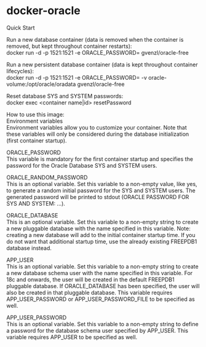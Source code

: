 # docker-oracle
 
Quick Start <br>

Run a new database container (data is removed when the container is removed, but kept throughout container restarts): <br>
docker run -d -p 1521:1521 -e ORACLE_PASSWORD=<your password> gvenzl/oracle-free <br>

Run a new persistent database container (data is kept throughout container lifecycles): <br>
docker run -d -p 1521:1521 -e ORACLE_PASSWORD=<your password> -v oracle-volume:/opt/oracle/oradata gvenzl/oracle-free <br>

Reset database SYS and SYSTEM passwords: <br>
docker exec <container name|id> resetPassword <your password> <br>

How to use this image: <br>
Environment variables <br>
Environment variables allow you to customize your container. Note that these variables will only be considered during the database initialization (first container startup).<br>

ORACLE_PASSWORD<br>
This variable is mandatory for the first container startup and specifies the password for the Oracle Database SYS and SYSTEM users.

ORACLE_RANDOM_PASSWORD<br>
This is an optional variable. Set this variable to a non-empty value, like yes, to generate a random initial password for the SYS and SYSTEM users. The generated password will be printed to stdout (ORACLE PASSWORD FOR SYS AND SYSTEM: ...).

ORACLE_DATABASE<br>
This is an optional variable. Set this variable to a non-empty string to create a new pluggable database with the name specified in this variable.
Note: creating a new database will add to the initial container startup time. If you do not want that additional startup time, use the already existing FREEPDB1 database instead.

APP_USER<br>
This is an optional variable. Set this variable to a non-empty string to create a new database schema user with the name specified in this variable. For 18c and onwards, the user will be created in the default FREEPDB1 pluggable database. If ORACLE_DATABASE has been specified, the user will also be created in that pluggable database. This variable requires APP_USER_PASSWORD or APP_USER_PASSWORD_FILE to be specified as well.

APP_USER_PASSWORD<br>
This is an optional variable. Set this variable to a non-empty string to define a password for the database schema user specified by APP_USER. This variable requires APP_USER to be specified as well.
